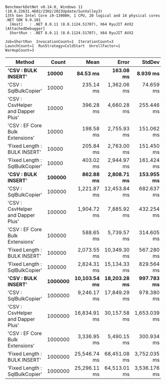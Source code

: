 ```

BenchmarkDotNet v0.14.0, Windows 11 (10.0.22631.4602/23H2/2023Update/SunValley3)
13th Gen Intel Core i9-13900H, 1 CPU, 20 logical and 14 physical cores
.NET SDK 9.0.101
  [Host]   : .NET 8.0.11 (8.0.1124.51707), X64 RyuJIT AVX2 [AttachedDebugger]
  ShortRun : .NET 8.0.11 (8.0.1124.51707), X64 RyuJIT AVX2

Job=ShortRun  InvocationCount=1  IterationCount=3  
LaunchCount=1  RunStrategy=ColdStart  UnrollFactor=1  
WarmupCount=3  

```
| Method                            | Count   | Mean         | Error        | StdDev       | Median       |
|---------------------------------- |-------- |-------------:|-------------:|-------------:|-------------:|
| **&#39;CSV : BULK INSERT&#39;**               | **10000**   |     **84.53 ms** |    **163.08 ms** |     **8.939 ms** |     **84.81 ms** |
| &#39;CSV : SqlBulkCopier&#39;             | 10000   |    235.14 ms |  1,362.06 ms |    74.659 ms |    194.01 ms |
| &#39;CSV : CsvHelper and Dapper Plus&#39; | 10000   |    396.28 ms |  4,660.28 ms |   255.446 ms |    263.96 ms |
| &#39;CSV : EF Core Bulk Extensions&#39;   | 10000   |    198.58 ms |  2,755.93 ms |   151.062 ms |    129.59 ms |
| &#39;Fixed Length : BULK INSERT&#39;      | 10000   |    205.84 ms |  2,763.00 ms |   151.450 ms |    123.18 ms |
| &#39;Fixed Length : SqlBulkCopier&#39;    | 10000   |    403.02 ms |  2,944.97 ms |   161.424 ms |    330.89 ms |
| **&#39;CSV : BULK INSERT&#39;**               | **100000**  |    **862.88 ms** |  **2,808.71 ms** |   **153.955 ms** |    **791.35 ms** |
| &#39;CSV : SqlBulkCopier&#39;             | 100000  |  1,221.87 ms | 12,453.84 ms |   682.637 ms |    910.23 ms |
| &#39;CSV : CsvHelper and Dapper Plus&#39; | 100000  |  1,904.72 ms |  7,885.92 ms |   432.254 ms |  1,803.65 ms |
| &#39;CSV : EF Core Bulk Extensions&#39;   | 100000  |    588.65 ms |  5,739.57 ms |   314.605 ms |    546.96 ms |
| &#39;Fixed Length : BULK INSERT&#39;      | 100000  |  2,073.55 ms | 10,349.30 ms |   567.280 ms |  1,917.81 ms |
| &#39;Fixed Length : SqlBulkCopier&#39;    | 100000  |  2,824.31 ms | 15,134.33 ms |   829.564 ms |  2,495.85 ms |
| **&#39;CSV : BULK INSERT&#39;**               | **1000000** | **10,103.54 ms** | **18,203.28 ms** |   **997.783 ms** |  **9,812.12 ms** |
| &#39;CSV : SqlBulkCopier&#39;             | 1000000 |  9,246.17 ms | 17,849.29 ms |   978.380 ms |  8,940.25 ms |
| &#39;CSV : CsvHelper and Dapper Plus&#39; | 1000000 | 16,834.91 ms | 30,157.58 ms | 1,653.039 ms | 16,789.33 ms |
| &#39;CSV : EF Core Bulk Extensions&#39;   | 1000000 |  3,336.95 ms |  5,490.15 ms |   300.934 ms |  3,166.24 ms |
| &#39;Fixed Length : BULK INSERT&#39;      | 1000000 | 25,546.74 ms | 68,451.08 ms | 3,752.035 ms | 27,441.13 ms |
| &#39;Fixed Length : SqlBulkCopier&#39;    | 1000000 | 25,296.11 ms | 64,513.01 ms | 3,536.176 ms | 26,150.81 ms |
